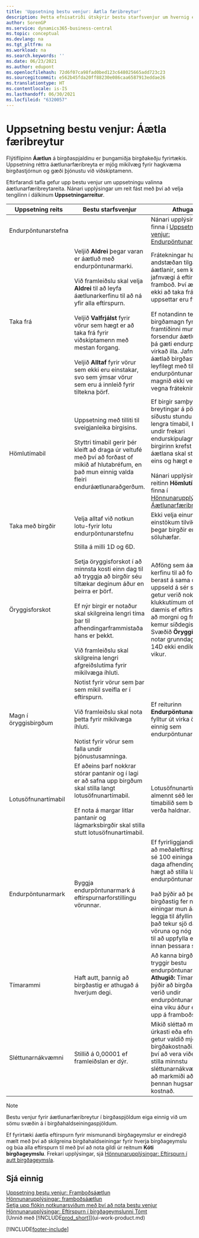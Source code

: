 ```yaml
---
title: 'Uppsetning bestu venjur: Áætla færibreytur'
description: Þetta efnisatriði útskýrir bestu starfsvenjur um hvernig eigi að setja upp valda reiti fyrir færibreytu áætlanagerðar með flýtiflipa áætlanagerðar á birgðakortinu.
author: SorenGP
ms.service: dynamics365-business-central
ms.topic: conceptual
ms.devlang: na
ms.tgt_pltfrm: na
ms.workload: na
ms.search.keywords: ''
ms.date: 06/23/2021
ms.author: edupont
ms.openlocfilehash: 72d6f07ca98fad0bed123c648025665add723c23
ms.sourcegitcommit: e562b45fda20ff88230e086caa6587913eddae26
ms.translationtype: HT
ms.contentlocale: is-IS
ms.lasthandoff: 06/30/2021
ms.locfileid: "6320057"
---
```

# <a name="setup-best-practices-planning-parameters"></a>Uppsetning bestu venjur: Áætla færibreytur
Flýtiflipinn **Áætlun** á birgðaspjaldinu er þungamiðja birgðakeðju fyrirtækis. Uppsetning réttra áætlunarfæribreyta er mjög mikilvæg fyrir hagkvæma birgðastjórnun og gæði þjónustu við viðskiptamenn.  

 Eftirfarandi tafla gefur upp bestu venjur um uppsetningu valinna áætlunarfæribreytareita. Nánari upplýsingar um reit fást með því að velja tengilinn í dálkinum **Uppsetningarreitur**.  

|Uppsetning reits|Bestu starfsvenjur|Athugasemd|  
|-----------------|-------------------|-------------|  
|Endurpöntunarstefna||Nánari upplýsingar er að finna í [Uppsetning bestu venjur: Endurpöntunarstefnur](setup-best-practices-reordering-policies.md).|  
|Taka frá|Veljið **Aldrei** þegar varan er áætluð með endurpöntunarmarki.<br /><br /> Við framleiðslu skal velja **Aldrei** til að leyfa áætlunarkerfinu til að ná yfir alla eftirspurn.<br /><br /> Veljið **Valfrjálst** fyrir vörur sem hægt er að taka frá fyrir viðskiptamenn með mestan forgang.<br /><br /> Veljið **Alltaf** fyrir vörur sem ekki eru einstakar, svo sem ýmsar vörur sem eru á innleið fyrir tiltekna þörf.|Frátekningar hafa yfirleitt andstæðan tilgang en áætlanir, sem koma jafnvægi á eftirspurn og framboð. Því ætti almennt ekki að taka frá vörur sem uppsettar eru fyrir áætlun.<br /><br /> Ef notandinn tekur frá birgðamagn fyrir eftirspurn í framtíðinni mun það trufla forsendur áætlunarinnar og þá gæti endurpöntunarmark virkað illa. Jafnvel þótt áætlað birgðastig sé leyfilegt með tilliti til endurpöntunarmarks, má magnið ekki vera til staðar vegna frátekningarinnar.|  
|Hömlutímabil|Uppsetning með tilliti til sveigjanleika birgisins.<br /><br /> Styttri tímabil gerir þér kleift að draga úr veltufé með því að forðast of mikið af hlutabréfum, en það mun einnig valda fleiri enduráætlunaraðgerðum.|Ef birgir samþykkir breytingar á pöntunum á síðustu stundu má nota lengra tímabil, búðu þig undir frekari endurskipulagningu. Ef birgirinn krefst fastari áætlana skal stytta tímabilið eins og hægt er.<br /><br /> Nánari upplýsingar um reitinn **Hömlutímabil** eru að finna í [Hönnunarupplýsingar: Áætlunarfæribreytur](design-details-planning-parameters.md).|  
|Taka með birgðir|Velja alltaf við notkun lotu-fyrir lotu endurpöntunarstefnu|Ekki velja einungis í einstökum tilvikum, eins og þegar birgðir eru ekki söluhæfar.|  
|Öryggisforskot|Stilla á milli 1D og 6D.<br /><br /> Setja öryggisforskot í að minnsta kosti einn dag til að tryggja að birgðir séu tiltækar deginum áður en þeirra er þörf.<br /><br /> Ef nýr birgir er notaður skal skilgreina lengri tíma þar til afhendingarframmistaða hans er þekkt.<br /><br /> Við framleiðslu skal skilgreina lengri afgreiðslutíma fyrir mikilvæga íhluti.|Aðföng sem áætluð eru af kerfinu til að forðast uppseld berast á sama dag og uppseld á sér stað. Þetta getur verið nokkrum klukkutímum of seint, til dæmis ef eftirspurnina þarf að morgni og framboðið kemur síðdegis. **Athugið:** Svæðið **Öryggisforskot** notar grunndagatal. Því eru 14D ekki endilega tvær vikur.|  
|Magn í öryggisbirgðum|Notist fyrir vörur sem þar sem mikil sveifla er í eftirspurn.<br /><br /> Við framleiðslu skal nota þetta fyrir mikilvæga íhluti.<br /><br /> Notist fyrir vörur sem falla undir þjónustusamninga.|Ef reiturinn **Endurpöntunarmark** er fylltur út virka öryggisbirgðir einnig sem endurpöntunarmark.|  
|Lotusöfnunartímabil|Ef aðeins þarf nokkrar stórar pantanir og í lagi er að safna upp birgðum skal stilla langt lotusöfnunartímabil.<br /><br /> Ef nota á margar litlar pantanir og lágmarksbirgðir skal stilla stutt lotusöfnunartímabil.|Lotusöfnunartímabilið er almennt séð lengsta tímabilið sem birgðir munu verða haldnar.|  
|Endurpöntunarmark|Byggja endurpöntunarmark á eftirspurnarforstillingu vörunnar.|Ef fyrirliggjandi gögn sýna að meðaleftirspurn vörunnar sé 100 einingar með sjö daga afhendingartíma er hægt að stilla lágmark endurpöntunarmarks á 100.<br /><br /> Það þýðir að þegar birgðastig fer niður fyrir 100 einingar mun áætlunarkerfið leggja til áfyllingu þar sem það tekur sjö daga að ná í vöruna og nóg þarf að vera til að uppfylla eftirspurnina innan þessara sjö daga.|  
|Tímarammi|Haft autt, þannig að birgðastig er athugað á hverjum degi.|Að kanna birgðastig daglega tryggir bestu endurpöntunarmarksáætlun. **Athugið:** Tímaramminn 1V þýðir að birgðastig getur verið undir endurpöntunarmarkinu í eina viku áður en stungið er upp á framboðspöntun.|  
|Sléttunarnákvæmni|Stillið á 0,00001 ef framleiðslan er dýr.|Mikið sléttað magn af úrkasti eða efnisnotkun getur valdið mjög háum birgðakostnaði. Það kann því að vera viðeigandi að stilla minnstu sléttunarnákvæmni með það að markmiði að lágmarka þennan hugsanlega kostnað.|  

> [!NOTE]  
>  Bestu venjur fyrir áætlunarfæribreytur í birgðaspjöldum eiga einnig við um sömu svæðin á í birgðahaldseiningaspjöldum.  
>   
>  Ef fyrirtæki áætla eftirspurn fyrir mismunandi birgðageymslur er eindregið mælt með því að skilgreina birgðahaldseiningar fyrir hverja birgðageymslu og búa alla eftirspurn til með því að nota gildi úr reitnum **Kóti birgðageymslu**. Frekari upplýsingar, sjá [Hönnunarupplýsingar: Eftirspurn í autt birgðageymsla](design-details-demand-at-blank-location.md).  

## <a name="see-also"></a>Sjá einnig  
 [Uppsetning bestu venjur: Framboðsáætlun](setup-best-practices-supply-planning.md)   
 [Hönnunarupplýsingar: framboðsáætlun](design-details-supply-planning.md)   
 [Setja upp flókin notkunarsviðum með því að nota bestu venjur](set-up-complex-application-areas-using-best-practices.md)  
 [Hönnunarupplýsingar: Eftirspurn í birgðageymslunni Tómt](design-details-demand-at-blank-location.md)  
 [Unnið með [!INCLUDE[prod_short](includes/prod_short.md)]](ui-work-product.md)


[!INCLUDE[footer-include](includes/footer-banner.md)]